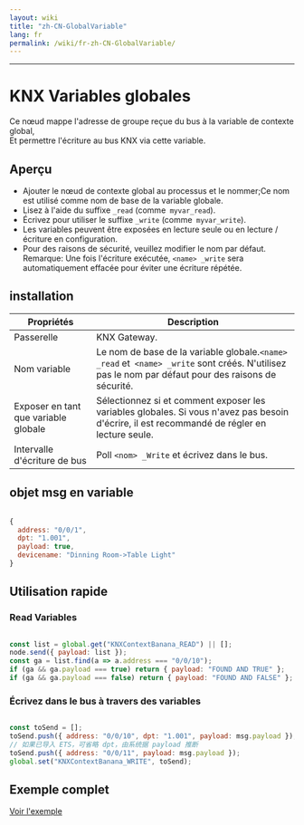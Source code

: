 ```yaml
---
layout: wiki
title: "zh-CN-GlobalVariable"
lang: fr
permalink: /wiki/fr-zh-CN-GlobalVariable/
---
```

---
# KNX Variables globales
Ce nœud mappe l'adresse de groupe reçue du bus à la variable de contexte global, \
Et permettre l'écriture au bus KNX via cette variable.
## Aperçu
- Ajouter le nœud de contexte global au processus et le nommer;Ce nom est utilisé comme nom de base de la variable globale.
- Lisez à l'aide du suffixe `_read` (comme` myvar_read`).
- Écrivez pour utiliser le suffixe `_write` (comme` myvar_write`).
- Les variables peuvent être exposées en lecture seule ou en lecture / écriture en configuration.
- Pour des raisons de sécurité, veuillez modifier le nom par défaut.
Remarque: Une fois l'écriture exécutée, `<name> _write` sera automatiquement effacée pour éviter une écriture répétée.
## installation
| Propriétés | Description |
|-|-|
| Passerelle | KNX Gateway.|
| Nom variable | Le nom de base de la variable globale.`<name> _read` et` <name> _write` sont créés. N'utilisez pas le nom par défaut pour des raisons de sécurité.|
| Exposer en tant que variable globale |Sélectionnez si et comment exposer les variables globales. Si vous n'avez pas besoin d'écrire, il est recommandé de régler en lecture seule.|
| Intervalle d'écriture de bus | Poll `<nom> _Write` et écrivez dans le bus.|
## objet msg en variable

```javascript

{
  address: "0/0/1",
  dpt: "1.001",
  payload: true,
  devicename: "Dinning Room->Table Light"
}
```

## Utilisation rapide
### Read Variables

```javascript

const list = global.get("KNXContextBanana_READ") || [];
node.send({ payload: list });
const ga = list.find(a => a.address === "0/0/10");
if (ga && ga.payload === true) return { payload: "FOUND AND TRUE" };
if (ga && ga.payload === false) return { payload: "FOUND AND FALSE" };
```

### Écrivez dans le bus à travers des variables

```javascript

const toSend = [];
toSend.push({ address: "0/0/10", dpt: "1.001", payload: msg.payload });
// 如果已导入 ETS，可省略 dpt，由系统据 payload 推断
toSend.push({ address: "0/0/11", payload: msg.payload });
global.set("KNXContextBanana_WRITE", toSend);
```

## Exemple complet
<a href = "/node-red-contrib-knx-ultimate/wiki/SampleglobalContextNode" Target = "_ Blank"> <i class="fa fa-info-circle"> </i> Voir l'exemple </a>
